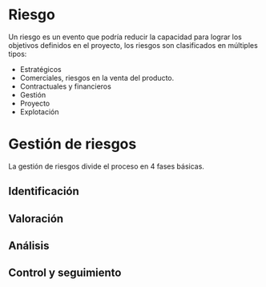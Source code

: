 # Riesgo
Un riesgo es un evento que podría reducir la capacidad para lograr los
objetivos definidos en el proyecto, los riesgos son clasificados en múltiples tipos:
- Estratégicos
- Comerciales, riesgos en la venta del producto.
- Contractuales y financieros
- Gestión
- Proyecto
- Explotación

# Gestión de riesgos
La gestión de riesgos divide el proceso en 4 fases básicas.
## Identificación

## Valoración
## Análisis
## Control y seguimiento